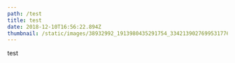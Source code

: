 ```yaml
---
path: /test
title: test
date: 2018-12-10T16:56:22.894Z
thumbnail: /static/images/38932992_1913980435291754_3342139027699531776_n.jpg
---
```

test

